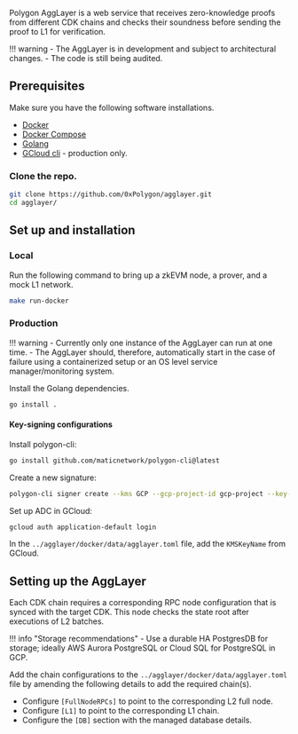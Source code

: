 Polygon AggLayer is a web service that receives zero-knowledge proofs from different CDK chains and checks their soundness before sending the proof to L1 for verification.

!!! warning
    - The AggLayer is in development and subject to architectural changes.
    - The code is still being audited.

## Prerequisites

Make sure you have the following software installations.

- [Docker](https://docs.docker.com/engine/install/)
- [Docker Compose](https://docs.docker.com/compose/install/)
- [Golang](https://go.dev/doc/install)
- [GCloud cli](https://cloud.google.com/sdk/docs/install) - production only.

### Clone the repo.

```sh
git clone https://github.com/0xPolygon/agglayer.git
cd agglayer/
```

## Set up and installation

### Local

Run the following command to bring up a zkEVM node, a prover, and a mock L1 network.

```sh
make run-docker
```

### Production

!!! warning
    - Currently only one instance of the AggLayer can run at one time.
    - The AggLayer should, therefore, automatically start in the case of failure using a containerized setup or an OS level service manager/monitoring system.

Install the Golang dependencies.

```sh
go install .
```

#### Key-signing configurations

Install polygon-cli:

```sh
go install github.com/maticnetwork/polygon-cli@latest
```

Create a new signature:

```sh
polygon-cli signer create --kms GCP --gcp-project-id gcp-project --key-id mykey-tmp
```

Set up ADC in GCloud:

```sh
gcloud auth application-default login
```

In the `../agglayer/docker/data/agglayer.toml` file, add the `KMSKeyName` from GCloud.

## Setting up the AggLayer

Each CDK chain requires a corresponding RPC node configuration that is synced with the target CDK. This node checks the state root after executions of L2 batches.

!!! info "Storage recommendations"
    - Use a durable HA PostgresDB for storage; ideally AWS Aurora PostgreSQL or Cloud SQL for PostgreSQL in GCP.

Add the chain configurations to the `../agglayer/docker/data/agglayer.toml` file by amending the following details to add the required chain(s).

* Configure `[FullNodeRPCs]` to point to the corresponding L2 full node.
* Configure `[L1]` to point to the corresponding L1 chain.
* Configure the `[DB]` section with the managed database details.